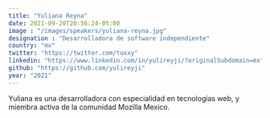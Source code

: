 ```yaml
---
title: "Yuliana Reyna"
date: 2021-09-20T20:56:24-05:00
image : "/images/speakers/yuliana-reyna.jpg"
designation : "Desarrolladora de software independiente"
country: "mx"
twitter: "https://twitter.com/tuxxy"
linkedin: "https://www.linkedin.com/in/yulireyji/?originalSubdomain=mx"
github: "https://github.com/yulireyji"
year: "2021"
---
```


Yuliana es una desarrolladora con especialidad en tecnologías web, y miembra activa de la comunidad Mozilla Mexico.